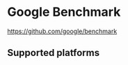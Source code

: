 Google Benchmark
================
https://github.com/google/benchmark


Supported platforms
-------------------
